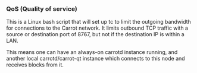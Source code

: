 ### QoS (Quality of service) ###

This is a Linux bash script that will set up tc to limit the outgoing bandwidth for connections to the Carrot network. It limits outbound TCP traffic with a source or destination port of 8767, but not if the destination IP is within a LAN.

This means one can have an always-on carrotd instance running, and another local carrotd/carrot-qt instance which connects to this node and receives blocks from it.
